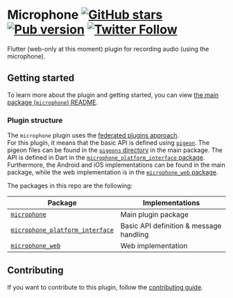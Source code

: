# Microphone [![GitHub stars](https://img.shields.io/github/stars/creativecreatorormaybenot/microphone.svg)](https://github.com/creativecreatorormaybenot/microphone) [![Pub version](https://img.shields.io/pub/v/microphone.svg)](https://pub.dev/packages/microphone) [![Twitter Follow](https://img.shields.io/twitter/follow/creativemaybeno?label=Follow&style=social)](https://twitter.com/creativemaybeno)

Flutter (web-only at this moment) plugin for recording audio (using the microphone).

## Getting started

To learn more about the plugin and getting started, you can view [the main package (`microphone`) README](https://github.com/creativecreatorormaybenot/microphone/blob/master/microphone/README.md).

### Plugin structure

The `microphone` plugin uses the [federated plugins approach](https://flutter.dev/docs/development/packages-and-plugins/developing-packages#federated-plugins).  
For this plugin, it means that the basic API is defined using [`pigeon`](https://pub.dev/packages/pigeon). The pigeon files can be found in the [`pigeons` directory](https://github.com/creativecreatorormaybenot/microphone/tree/main/microphone/pigeons)
in the main package. The API is defined in Dart in the [`microphone_platform_interface` package](https://github.com/creativecreatorormaybenot/microphone/tree/main/microphone_platform_interface).  
Furthermore, the Android and iOS implementations can be found in the main package, while the web implementation is in the [`microphone_web` package](https://github.com/creativecreatorormaybenot/microphone/tree/main/microphone_platform_interface).

The packages in this repo are the following:

| Package                                                                                                                              | Implementations                                     |
| ------------------------------------------------------------------------------------------------------------------------------------ | --------------------------------------------------- |
| [`microphone`](https://github.com/creativecreatorormaybenot/microphone/tree/main/microphone)                                       | Main plugin package                                 |
| [`microphone_platform_interface`](https://github.com/creativecreatorormaybenot/microphone/tree/main/microphone_platform_interface) | Basic API definition & message handling             |
| [`microphone_web`](https://github.com/creativecreatorormaybenot/microphone/tree/main/microphone_web)                               | Web implementation                                  |

## Contributing

If you want to contribute to this plugin, follow the [contributing guide](https://github.com/creativecreatorormaybenot/microphone/blob/master/.github/CONTRIBUTING.md).
